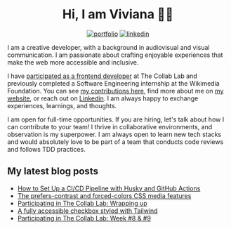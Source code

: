 <div align="center">

<h1>Hi, I am Viviana 👋🏽 </h1>

[![portfolio](https://img.shields.io/badge/my_portfolio-000?style=for-the-badge&logo=ko-fi&logoColor=white)](https://www.viviyanez.dev/)
[![linkedin](https://img.shields.io/badge/linkedin-0A66C2?style=for-the-badge&logo=linkedin&logoColor=white)](https://www.linkedin.com/in/viviana-yanez/)

</div>

I am a creative developer, with a background in audiovisual and visual communication. I am passionate about crafting enjoyable experiences that make the web more accessible and inclusive.

I have [participated as a frontend developer](https://dev.to/vivitt/series/26359) at The Collab Lab and previously completed a Software Engineering internship at the Wikimedia Foundation. You can see [my contributions here](https://github.com/wikimedia/mediawiki-extensions-GrowthExperiments/commits?author=vivitt), find more about me on [my website](https://www.viviyanez.dev/), or reach out on [Linkedin](https://www.linkedin.com/in/viviana-yanez/). I am always happy to exchange experiences, learnings, and thoughts. 

I am open for full-time opportunities. If you are hiring, let's talk about how I can contribute to your team! I thrive in collaborative environments, and observation is my superpower. I am always open to learn new tech stacks and would absolutely love to be part of a team that conducts code reviews and follows TDD practices.

## My latest blog posts

<!-- BLOG-POST-LIST:START -->
- [How to Set Up a CI/CD Pipeline with Husky and GitHub Actions](https://www.viviyanez.dev/blog/posts/how-to-setup-a-cicd-pipeline)
- [The prefers-contrast and forced-colors CSS media features](https://www.viviyanez.dev/blog/posts/the-prefers-contrast-and-forced-colors-CSS-media-features)
- [Participating in The Collab Lab: Wrapping up](https://www.viviyanez.dev/blog/posts/the-collab-wrapping-up)
- [A fully accessible checkbox styled with Tailwind](https://www.viviyanez.dev/blog/posts/a-fully-accessible-checkbox-styled-with-tailwind)
- [Participating in The Collab Lab: Week #8 &amp; #9](https://www.viviyanez.dev/blog/posts/the-collab-lab-week-8-9)
<!-- BLOG-POST-LIST:END -->


<!--**vivitt/vivitt** is a ✨ _special_ ✨ repository because its `README.md` (this file) appears on your GitHub profile.
